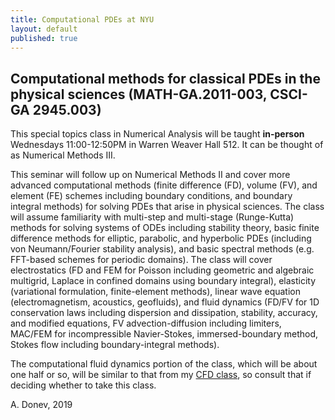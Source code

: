 ```yaml
---
title: Computational PDEs at NYU
layout: default
published: true
---
```

## Computational methods for classical PDEs in the physical sciences (MATH-GA.2011-003, CSCI-GA 2945.003)

This special topics class in Numerical Analysis will be taught **in-person** Wednesdays 11:00-12:50PM in Warren Weaver Hall 512. It can be thought of as Numerical Methods III.

This seminar will follow up on Numerical Methods II and cover more advanced computational methods (finite difference (FD), volume (FV), and element (FE) schemes including boundary conditions, and boundary integral methods) for solving PDEs that arise in physical sciences. The class will assume familiarity with multi-step and multi-stage (Runge-Kutta) methods for solving systems of ODEs including stability theory, basic finite difference methods for elliptic, parabolic, and hyperbolic PDEs (including von Neumann/Fourier stability analysis), and basic spectral methods (e.g. FFT-based schemes for periodic domains). The class will cover electrostatics (FD and FEM for Poisson including geometric and algebraic multigrid, Laplace in confined domains using boundary integral), elasticity (variational formulation, finite-element methods), linear wave equation (electromagnetism, acoustics, geofluids), and fluid dynamics (FD/FV for 1D conservation laws including dispersion and dissipation, stability, accuracy, and modified equations, FV advection-diffusion including limiters, MAC/FEM for incompressible Navier-Stokes, immersed-boundary method, Stokes flow including boundary-integral methods).

The computational fluid dynamics portion of the class, which will be about one half or so, will be similar to that from my [CFD class](https://cims.nyu.edu/~donev/Teaching/CFD), so consult that if deciding whether to take this class.

A. Donev, 2019

